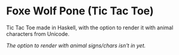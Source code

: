 Foxe Wolf Pone (Tic Tac Toe)
============================

Tic Tac Toe made in Haskell, with the option to render it with animal characters from Unicode.

_The option to render with animal signs/chars isn't in yet._
